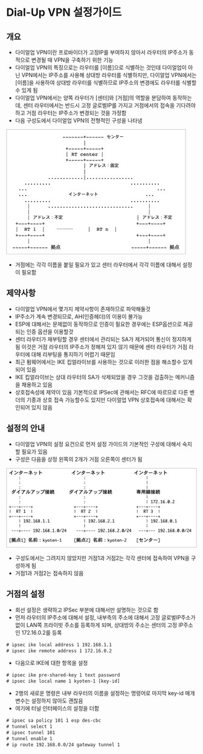 # Dial-Up VPN 설정가이드

## 개요

- 다이얼업 VPN이란 프로바이더가 고정IP를 부여하지 않아서 라우터의 IP주소가 동적으로 변경될 때 VPN을 구축하기 위한 기능
- 다이얼업 VPN의 특징으로는 라우터를 [이름]으로 식별하는 것인데 다이얼업이 아닌 VPN에서는 IP주소를 사용해 상대방 라우터를 식별하지만, 다이얼업 VPN에서는 [이름]을 사용하여 상대방 라우터를 식별하므로 IP주소의 변경에도 라우터를 식별할 수 있게 됨
- 다이얼업 VPN에서는 양쪽 라우터가 [센터]와 [거점]의 역할을 분담하여 동작하는데, 센터 라우터에서는 반드시 고정 글로벌IP를 가지고 거점에서의 접속을 기다려야 하고 거점 라우터는 IP주소가 변경되는 것을 가정함
- 다음 구성도에서 다이얼업 VPN의 전형적인 구성을 나타냄

![images/dialup_vpn_setup/1.png](images/dialup_vpn_setup/1.png)

- 거점에는 각각 이름을 붙일 필요가 있고 센터 라우터에서 각각 이름에 대해서 설정이 필요함

## 제약사항

- 다이얼업 VPN에서 몇가지 제약사항이 존재하므로 파악해둘것
- IP주소가 계속 변경되므로, AH(인증헤더)의 이용이 불가능
- ESP에 대해서는 문제없이 동작하므로 인증이 필요한 경우에는 ESP옵션으로 제공되는 인증 옵션을 이용할것
- 센터 라우터가 재부팅할 경우 센터에서 관리되는 SA가 제거되어 통신이 정지하게 됨 이것은 거점 라우터의 IP주소가 정해져 있지 않기 때문에 센터 라우터가 거점 라우터에 대해 리부팅을 통지하기 어렵기 때문임
- 최근 펌웨어에서는 IKE 킵얼라이브를 사용하는 것으로 이러한 점을 해소할수 있게 되어 있음
- IKE 킵얼라이브는 상대 라우터의 SA가 삭제되었을 경우 그것을 검출하는 메커니즘을 채용하고 있음
- 상호접속성에 제약이 있음 기본적으로 IPSec에 관해서는 RFC에 따르므로 다른 벤더의 기종과 상호 접속 가능할수도 있지만 다이얼업 VPN 상호접속에 대해서는 확인되어 있지 않음

## 설정의 안내

- 다이얼업 VPN의 설정 요건으로 먼저 설정 가이드의 기본적인 구성에 대해서 숙지할 필요가 있음
- 구성은 다음을 상정 왼쪽의 2개가 거점 오른쪽이 센터가 됨

![images/dialup_vpn_setup/2.png](images/dialup_vpn_setup/2.png)

- 구성도에서는 그려지지 않았지만 거점1과 거점2는 각각 센터에 접속하여 VPN을 구성하게 됨
- 거점1과 거점2는 접속하지 않음

## 거점의 설정

- 회선 설정은 생략하고 IPSec 부분에 대해서만 설명하는 것으로 함
- 먼저 라우터의 IP주소에 대해서 설정, 내부측의 주소에 대해서 고정 글로벌IP주소가 없이 LAN쪽 프라이빗 주소를 등록하게 되며, 상대방의 주소는 센터의 고정 IP주소인 172.16.0.2를 등록

```
# ipsec ike local address 1 192.168.1.1
# ipsec ike remote address 1 172.16.0.2
```

- 다음으로 IKE에 대한 항목을 설정

```
# ipsec ike pre-shared-key 1 text password
# ipsec ike local name 1 kyoten-1 [key-id]
```

- 2행의 새로운 명령은 내부 라우터의 이름을 설정하는 명령어로 마지막 key-id 매개변수는 설정하지 않아도 괜찮음
- 여기에 터널 인터페이스의 설정을 더함

```
# ipsec sa policy 101 1 esp des-cbc
# tunnel select 1
# ipsec tunnel 101
# tunnel enable 1
# ip route 192.168.0.0/24 gateway tunnel 1
```
